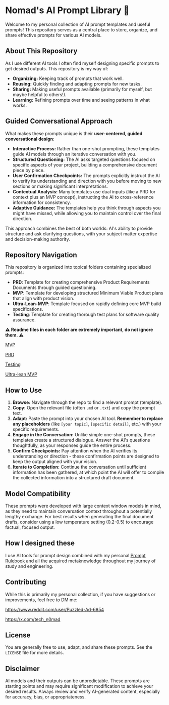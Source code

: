 # Nomad's AI Prompt Library 🧠

Welcome to my personal collection of AI prompt templates and useful prompts! This repository serves as a central place to store, organize, and share effective prompts for various AI models.

## About This Repository

As I use different AI tools I often find myself designing specific prompts to get desired outputs. This repository is my way of:

*   **Organizing:** Keeping track of prompts that work well.
*   **Reusing:** Quickly finding and adapting prompts for new tasks.
*   **Sharing:** Making useful prompts available (primarily for myself, but maybe helpful to others!).
*   **Learning:** Refining prompts over time and seeing patterns in what works.

## Guided Conversational Approach

What makes these prompts unique is their **user-centered, guided conversational design**:

* **Interactive Process:** Rather than one-shot prompting, these templates guide AI models through an iterative conversation with you.
* **Structured Questioning:** The AI asks targeted questions focused on specific aspects of your project, building a comprehensive document piece by piece.
* **User Confirmation Checkpoints:** The prompts explicitly instruct the AI to verify its understanding and direction with you before moving to new sections or making significant interpretations.
* **Contextual Analysis:** Many templates use dual inputs (like a PRD for context plus an MVP concept), instructing the AI to cross-reference information for consistency.
* **Adaptive Guidance:** The templates help you think through aspects you might have missed, while allowing you to maintain control over the final direction.

This approach combines the best of both worlds: AI's ability to provide structure and ask clarifying questions, with your subject matter expertise and decision-making authority.

## Repository Navigation

This repository is organized into topical folders containing specialized prompts:

* **PRD**: Template for creating comprehensive Product Requirements Documents through guided questioning.
* **MVP**: Template for developing structured Minimum Viable Product plans that align with product vision.
* **Ultra-Lean-MVP**: Template focused on rapidly defining core MVP build specifications.
* **Testing**: Template for creating thorough test plans for software quality assurance.

⚠️ **Readme files in each folder are extremely important, do not ignore them.** ⚠️ 

[MVP](https://github.com/TechNomadCode/AI-Prompt-Library/blob/main/MVP/README.md)

[PRD](https://github.com/TechNomadCode/AI-Prompt-Library/blob/main/PRD/README.md)

[Testing](https://github.com/TechNomadCode/AI-Prompt-Library/blob/main/Testing/README.md)

[Ultra-lean MVP](https://github.com/TechNomadCode/AI-Prompt-Library/blob/main/Ultra-Lean-MVP/README.md)

## How to Use

1.  **Browse:** Navigate through the repo to find a relevant prompt (template).
2.  **Copy:** Open the relevant file (often `.md` or `.txt`) and copy the prompt text.
3.  **Adapt:** Paste the prompt into your chosen AI tool. **Remember to replace any placeholders** (like `[your topic]`, `[specific detail]`, etc.) with your specific requirements.
4.  **Engage in the Conversation:** Unlike simple one-shot prompts, these templates create a structured dialogue. Answer the AI's questions thoughtfully, as your responses guide the entire process.
5.  **Confirm Checkpoints:** Pay attention when the AI verifies its understanding or direction - these confirmation points are designed to keep the output aligned with your vision.
6.  **Iterate to Completion:** Continue the conversation until sufficient information has been gathered, at which point the AI will offer to compile the collected information into a structured draft document.

## Model Compatibility

These prompts were developed with large context window models in mind, as they need to maintain conversation context throughout a potentially lengthy exchange. For best results when generating the final document drafts, consider using a low temperature setting (0.2-0.5) to encourage factual, focused output.

## How I designed these

I use AI tools for prompt design combined with my personal [Prompt Rulebook](https://promptquick.ai) and all the acquired metaknowledge throughout my journey of study and engineering.

## Contributing

While this is primarily my personal collection, if you have suggestions or improvements, feel free to DM me:

https://www.reddit.com/user/Puzzled-Ad-6854

https://x.com/tech_n0mad

## License

You are generally free to use, adapt, and share these prompts. See the `LICENSE` file for more details. 

## Disclaimer

AI models and their outputs can be unpredictable. These prompts are starting points and may require significant modification to achieve your desired results. Always review and verify AI-generated content, especially for accuracy, bias, or appropriateness.
